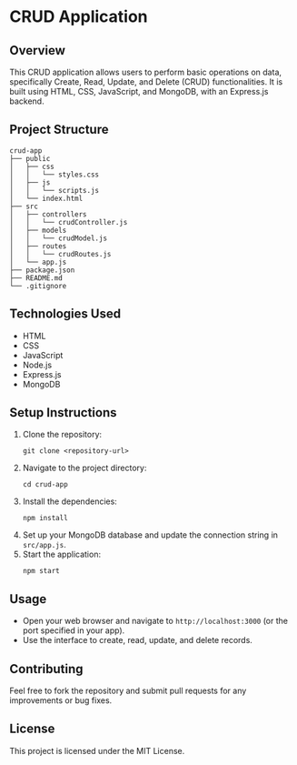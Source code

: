 # CRUD Application

## Overview
This CRUD application allows users to perform basic operations on data, specifically Create, Read, Update, and Delete (CRUD) functionalities. It is built using HTML, CSS, JavaScript, and MongoDB, with an Express.js backend.

## Project Structure
```
crud-app
├── public
│   ├── css
│   │   └── styles.css
│   ├── js
│   │   └── scripts.js
│   └── index.html
├── src
│   ├── controllers
│   │   └── crudController.js
│   ├── models
│   │   └── crudModel.js
│   ├── routes
│   │   └── crudRoutes.js
│   └── app.js
├── package.json
├── README.md
└── .gitignore
```

## Technologies Used
- HTML
- CSS
- JavaScript
- Node.js
- Express.js
- MongoDB

## Setup Instructions
1. Clone the repository:
   ```
   git clone <repository-url>
   ```
2. Navigate to the project directory:
   ```
   cd crud-app
   ```
3. Install the dependencies:
   ```
   npm install
   ```
4. Set up your MongoDB database and update the connection string in `src/app.js`.
5. Start the application:
   ```
   npm start
   ```

## Usage
- Open your web browser and navigate to `http://localhost:3000` (or the port specified in your app).
- Use the interface to create, read, update, and delete records.

## Contributing
Feel free to fork the repository and submit pull requests for any improvements or bug fixes.

## License
This project is licensed under the MIT License.